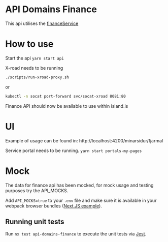 # API Domains Finance

This api utilises the [financeService](/libs/clients/finance/src/lib/FinanceClientService.ts)

# How to use

Start the api
`yarn start api`

X-road needs to be running

```bash
./scripts/run-xroad-proxy.sh
```

or

```bash
kubectl -n socat port-forward svc/socat-xroad 8081:80
```

Finance API should now be available to use within island.is

# UI

Example of usage can be found in: http://localhost:4200/minarsidur/fjarmal

Service portal needs to be running.
`yarn start portals-my-pages`

# Mock

The data for finance api has been mocked, for mock usage and testing purposes try the API_MOCKS.

Add `API_MOCKS=true` to your `.env` file and make sure it is available in your webpack browser bundles ([Next.JS example](../../../apps/web/next.config.js)).

## Running unit tests

Run `nx test api-domains-finance` to execute the unit tests via [Jest](https://jestjs.io).
